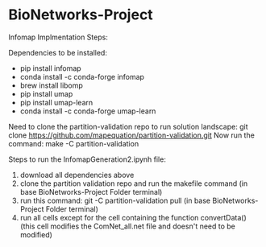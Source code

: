 # BioNetworks-Project


Infomap Implmentation Steps:

Dependencies to be installed:
- pip install infomap
- conda install -c conda-forge infomap
- brew install libomp
- pip install umap
- pip install umap-learn
- conda install -c conda-forge umap-learn

Need to clone the partition-validation repo to run solution landscape: git clone https://github.com/mapequation/partition-validation.git 
Now run the command: make -C partition-validation

Steps to run the InfomapGeneration2.ipynh file:
1) download all dependencies above
2) clone the partition validation repo and run the makefile command (in base BioNetworks-Project Folder terminal)
3) run this command: git -C partition-validation pull (in base BioNetworks-Project Folder terminal)
4) run all cells except for the cell containing the function convertData() (this cell modifies the ComNet_all.net file and doesn't need to be modified)
